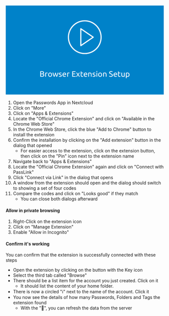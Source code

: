 [![How To: Setup for Chrome](../../_files/_previews/extension-setup.png)](../../_files/videos/chrome-extension-setup.mp4)

1. Open the Passwords App in Nextcloud
2. Click on "More"
3. Click on "Apps & Extensions"
4. Locate the "Official Chrome Extension" and click on "Available in the Chrome Web Store"
5. In the Chrome Web Store, click the blue "Add to Chrome" button to install the extension
6. Confirm the installation by clicking on the "Add extension" button in the dialog that opened
    - For easier access to the extension, click on the extension button, then click on the "Pin" icon next to the extension name
7. Navigate back to "Apps & Extensions"
8. Locate the "Official Chrome Extension" again and click on "Connect with PassLink"
9. Click "Connect via Link" in the dialog that opens
10. A window from the extension should open and the dialog should switch to showing a set of four codes
11. Compare the codes and click on "Looks good" if they match
    - You can close both dialogs afterward

#### Allow in private browsing
1. Right-Click on the extension icon
2. Click on "Manage Extension"
3. Enable "Allow in Incognito"

#### Confirm it's working
You can confirm that the extension is successfully connected with these steps
- Open the extension by clicking on the button with the Key icon
- Select the third tab called "Browse"
- There should be a list item for the account you just created. Click on it
    - It should list the content of your home folder.
- There is now a circled "ℹ" next to the name of the account. Click it
- You now see the details of how many Passwords, Folders and Tags the extension found
    - With the "🔄", you can refresh the data from the server